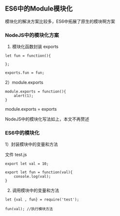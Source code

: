 ## ES6中的Module模块化

模块化的解决方案比较多，ES6中拓展了原生的模块啊方案

### NodeJS中的模块化方案

1) 模块化函数封装 exports

```
let fun = function(){

};

exports.fun = fun;
```

2）module.exports

```
module.exports = function(){
    alert(1);
}
```

module.exports = exports

NodeJS中的模块化写法如上，本文不再赘述

### ES6中的模块化

1）封装模块中的变量和方法

文件 test.js

```
export let val = 10;

export let fun = function(val){
    console.log(val);
}
```

2) 调用模块中的变量和方法

```
let {val , fun} = require('test');

fun(val); //执行模块方法 
```

